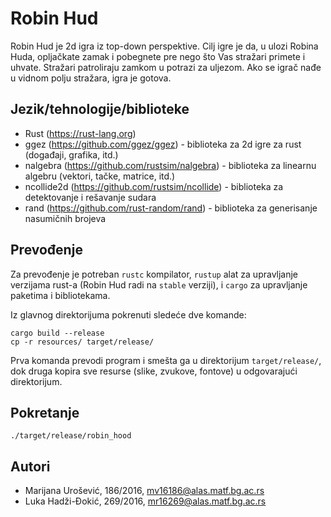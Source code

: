 # Robin Hud

Robin Hud je 2d igra iz top-down perspektive. Cilj igre je da, u ulozi Robina Huda, opljačkate zamak i pobegnete pre nego što Vas stražari primete i uhvate. Stražari patroliraju zamkom u potrazi za uljezom. Ako se igrač nađe u vidnom polju stražara, igra je gotova.

## Jezik/tehnologije/biblioteke

* Rust (https://rust-lang.org)
* ggez (https://github.com/ggez/ggez) - biblioteka za 2d igre za rust (događaji, grafika, itd.)
* nalgebra (https://github.com/rustsim/nalgebra) - biblioteka za linearnu algebru (vektori, tačke, matrice, itd.)
* ncollide2d (https://github.com/rustsim/ncollide) - biblioteka za detektovanje i rešavanje sudara
* rand (https://github.com/rust-random/rand) - biblioteka za generisanje nasumičnih brojeva

## Prevođenje 

Za prevođenje je potreban `rustc` kompilator, `rustup` alat za upravljanje verzijama rust-a (Robin Hud radi na `stable` verziji), i `cargo` za upravljanje paketima i bibliotekama.

Iz glavnog direktorijuma pokrenuti sledeće dve komande:

```
cargo build --release
cp -r resources/ target/release/
```
Prva komanda prevodi program i smešta ga u direktorijum `target/release/`, dok druga kopira sve resurse (slike, zvukove, fontove) u odgovarajući direktorijum.


## Pokretanje 

```
./target/release/robin_hood
```

## Autori
* Marijana Urošević, 186/2016, mv16186@alas.matf.bg.ac.rs
* Luka Hadži-Đokić, 269/2016, mr16269@alas.matf.bg.ac.rs
